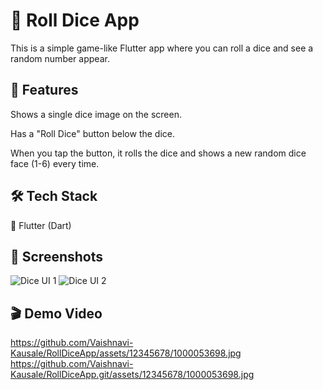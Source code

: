 # 🎲 Roll Dice App

This is a simple game-like Flutter app where you can roll a dice and see a random number appear.

## 🚀 Features

Shows a single dice image on the screen.

Has a "Roll Dice" button below the dice.

When you tap the button, it rolls the dice and shows a new random dice face (1-6) every time.

## 🛠️ Tech Stack

📱 Flutter (Dart)

## 📸 Screenshots

![Dice UI 1](https://github.com/yourusername/yourrepo/assets/xyz/1000053698.jpg)
![Dice UI 2](https://github.com/yourusername/yourrepo/assets/xyz/1000053699.jpg)

## 🎬 Demo Video

https://github.com/Vaishnavi-Kausale/RollDiceApp/assets/12345678/1000053698.jpg
https://github.com/Vaishnavi-Kausale/RollDiceApp.git/assets/12345678/1000053698.jpg

